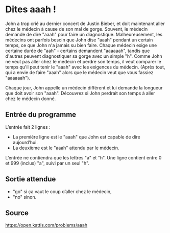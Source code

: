 # Dites aaah !

John a trop crié au dernier concert de Justin Bieber, et doit maintenant aller chez le médecin à cause de son mal de gorge. Souvent, le médecin demande de dire "aaah" pour faire un diagnostique. Malheureusement, les médecins ont parfois besoin que John dise "aaah" pendant un certain temps, ce que John n'a jamais su bien faire. Chaque médecin exige une certaine durée de "aah" - certains demandent "aaaaaah", tandis que d'autres peuvent diagnostiquer sa gorge avec un simple "h". Comme John ne veut pas aller chez le médecin et perdre son temps, il veut comparer le temps qu'il peut tenir le "aaah" avec les exigences du médecin. (Après tout, qui a envie de faire "aaah" alors que le médecin veut que vous fassiez "aaaaaah").

Chaque jour, John appelle un médecin différent et lui demande la longueur que doit avoir son "aaah". Découvrez si John perdrait son temps à aller chez le médecin donné.

## Entrée du programme

L’entrée fait 2 lignes :
- La première ligne est le "aaah" que John est capable de dire aujourd’hui.
- La deuxième est le "aaah" attendu par le médecin.

L’entrée ne contiendra que les lettres "a" et "h". Une ligne contient entre 0 et 999 (inclus) "a", suivi par un seul "h".

## Sortie attendue

- "go" si ça vaut le coup d’aller chez le médecin,
- "no" sinon.


## Source
https://open.kattis.com/problems/aaah

